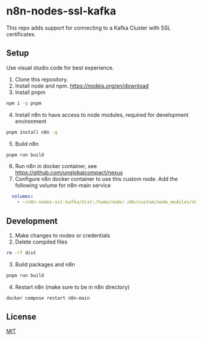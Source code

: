 # n8n-nodes-ssl-kafka

This repo adds support for connecting to a Kafka Cluster with SSL certificates.

## Setup

Use visual studio code for best experience.

1. Clone this repository.
2. Install node and npm. https://nodejs.org/en/download
3. Install pnpm
```bash
npm i -g pnpm
```
4. Install n8n to have access to node modules, required for development environment
```bash
pnpm install n8n -g
```
5. Build n8n
```bash
pnpm run build
```
6. Run n8n in docker container, see https://github.com/unglobalcompact/nexus
7. Configure n8n docker container to use this custom node. Add the following volume for n8n-main service
```yaml
  volumes:
    - ~/n8n-nodes-ssl-kafka/dist:/home/node/.n8n/custom/node_modules/n8n-nodes-ssl-kafka
```

## Development
1. Make changes to nodes or credentials
2. Delete compiled files
```bash
rm -rf dist
```
3. Build packages and n8n
```bash
pnpm run build
```
4. Restart n8n (make sure to be in n8n directory)
```bash
docker compose restart n8n-main
```


## License

[MIT](https://github.com/n8n-io/n8n-nodes-starter/blob/master/LICENSE.md)
